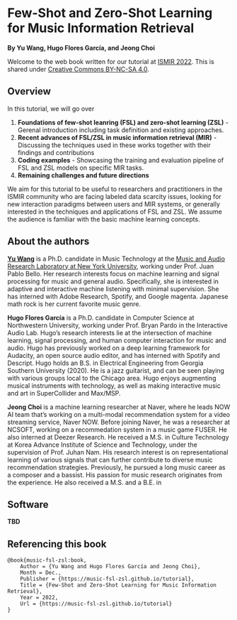 # Few-Shot and Zero-Shot Learning for Music Information Retrieval

**By Yu Wang, Hugo Flores García, and Jeong Choi**

Welcome to the web book written for our tutorial at [ISMIR 2022](https://ismir2022.ismir.net/). This is shared under [Creative Commons BY-NC-SA 4.0](https://github.com/source-separation/tutorial/blob/master/LICENSE.txt).

## Overview
In this tutorial, we will go over
1. **Foundations of few-shot leanring (FSL) and zero-shot learning (ZSL)** - Gerenal introduction including task definition and existing approaches.
2. **Recent advances of FSL/ZSL in music information retrieval (MIR)** - Discussing the techniques used in these works together with their findings and contributions
3. **Coding examples** - Showcasing the training and evaluation pipeline of FSL and ZSL models on specific MIR tasks.
4. **Remaining challenges and future directions**

We aim for this tutorial to be useful to researchers and practitioners in the ISMIR community who are facing labeled data scarcity issues, looking for new interaction paradigms between users and MIR systems, or generally interested in the techniques and applications of FSL and ZSL. We assume the audience is familiar with the basic machine learning concepts.

## About the authors

[**Yu Wang**](https://y-wang.weebly.com/) is a Ph.D. candidate in Music Technology at the [Music and Audio Research Laboratory at New York University](https://steinhardt.nyu.edu/marl), working under Prof. Juan Pablo Bello. Her research interests focus on machine learning and signal processing for music and general audio. Specifically, she is interested in adaptive and interactive machine listening with minimal supervision. She has interned with Adobe Research, Spotify, and Google magenta. Japanese math rock is her current favorite music genre.

**Hugo Flores García** is a Ph.D. candidate in Computer Science at Northwestern University, working under Prof. Bryan Pardo in the Interactive Audio Lab. Hugo’s research interests lie at the intersection of machine learning, signal processing, and human computer interaction for music and audio. Hugo has previously worked on a deep learning framework for Audacity, an open source audio editor, and has interned with Spotify and Descript. Hugo holds an B.S. in Electrical Engineering from Georgia Southern University (2020). He is a jazz guitarist, and can be seen playing with various groups local to the Chicago area. Hugo enjoys augmenting musical instruments with technology, as well as making interactive music and art in SuperCollider and Max/MSP.

**Jeong Choi** is a machine learning researcher at Naver, where he leads NOW AI team that’s working on a multi-modal recommendation system for a video streaming service, Naver NOW. Before joining Naver, he was a researcher at NCSOFT, working on a recommedation system in a music game FUSER. He also interned at Deezer Research. He received a M.S. in Culture Technology at Korea Advance Institute of Science and Technology, under the supervision of Prof. Juhan Nam. His research interest is on representational learning of various signals that can further contribute to diverse music recommendation strategies. Previously, he pursued a long music career as a composer and a bassist. His passion for music research originates from the experience. He also received a M.S. and a B.E. in 

## Software
**TBD**

## Referencing this book
```
@book{music-fsl-zsl:book,
	Author = {Yu Wang and Hugo Flores García and Jeong Choi},
	Month = Dec.,
	Publisher = {https://music-fsl-zsl.github.io/tutorial},
	Title = {Few-Shot and Zero-Shot Learning for Music Information Retrieval},
	Year = 2022,
	Url = {https://music-fsl-zsl.github.io/tutorial}
}
```

